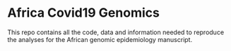 # Africa Covid19 Genomics

This repo contains all the code, data and information needed to reproduce the analyses for the African genomic epidemiology manuscript.
